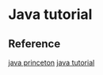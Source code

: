 # Java tutorial

## Reference
[java princeton](https://introcs.cs.princeton.edu/java/home/)
[java tutorial](https://www.w3schools.com/java/default.asp)

